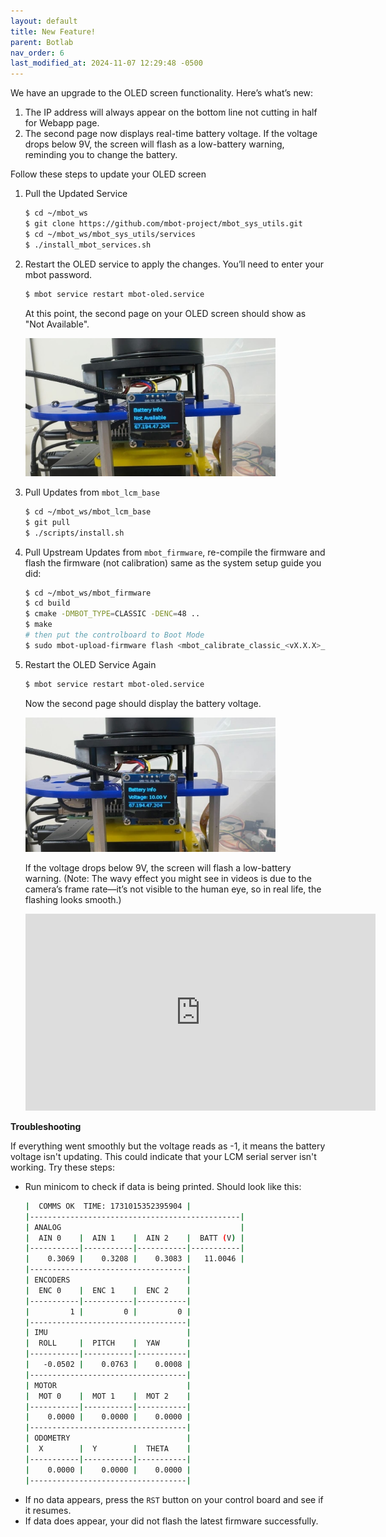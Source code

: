 ```yaml
---
layout: default
title: New Feature!
parent: Botlab
nav_order: 6
last_modified_at: 2024-11-07 12:29:48 -0500
---
```


We have an upgrade to the OLED screen functionality. Here’s what’s new:
1. The IP address will always appear on the bottom line not cutting in half for Webapp page.
2. The second page now displays real-time battery voltage. If the voltage drops below 9V, the screen will flash as a low-battery warning, reminding you to change the battery.

Follow these steps to update your OLED screen
1. Pull the Updated Service
    ```bash
    $ cd ~/mbot_ws
    $ git clone https://github.com/mbot-project/mbot_sys_utils.git
    $ cd ~/mbot_ws/mbot_sys_utils/services
    $ ./install_mbot_services.sh
    ```
2. Restart the OLED service to apply the changes. You’ll need to enter your mbot password.
    ```bash
    $ mbot service restart mbot-oled.service
    ```
    At this point, the second page on your OLED screen should show as "Not Available".

    <a class="image-link" href="/assets/images/botlab/new-feature/oled-battery1.jpg">
    <img src="/assets/images/botlab/new-feature/oled-battery1.jpg" alt=" " style="max-width:400px;"/>
    </a>
3. Pull Updates from `mbot_lcm_base`
    ```bash
    $ cd ~/mbot_ws/mbot_lcm_base
    $ git pull
    $ ./scripts/install.sh
    ```
4. Pull Upstream Updates from `mbot_firmware`, re-compile the firmware and flash the firmware (not calibration) same as the system setup guide you did:
    ```bash
    $ cd ~/mbot_ws/mbot_firmware
    $ cd build
    $ cmake -DMBOT_TYPE=CLASSIC -DENC=48 ..
    $ make
    # then put the controlboard to Boot Mode
    $ sudo mbot-upload-firmware flash <mbot_calibrate_classic_<vX.X.X>_enc48.uf2>
    ```
5. Restart the OLED Service Again
    ```bash
    $ mbot service restart mbot-oled.service
    ```
    Now the second page should display the battery voltage.

    <a class="image-link" href="/assets/images/botlab/new-feature/oled-battery2.jpg">
    <img src="/assets/images/botlab/new-feature/oled-battery2.jpg" alt=" " style="max-width:400px;"/>
    </a>

    If the voltage drops below 9V, the screen will flash a low-battery warning. (Note: The wavy effect you might see in videos is due to the camera’s frame rate—it’s not visible to the human eye, so in real life, the flashing looks smooth.)
    <iframe width="560" height="315" src="https://www.youtube.com/embed/clWTYvQ57FA?si=ubit_6U4WYcHmZZ6" title="YouTube video player" frameborder="0" allow="accelerometer; autoplay; clipboard-write; encrypted-media; gyroscope; picture-in-picture; web-share" referrerpolicy="strict-origin-when-cross-origin" allowfullscreen></iframe>

**Troubleshooting**

If everything went smoothly but the voltage reads as -1, it means the battery voltage isn't updating. This could indicate that your LCM serial server isn't working. Try these steps:
- Run minicom to check if data is being printed. Should look like this:
    ```bash
    |  COMMS OK  TIME: 1731015352395904 |
    |-----------------------------------------------|
    | ANALOG                                        |
    |  AIN 0    |  AIN 1    |  AIN 2    |  BATT (V) |
    |-----------|-----------|-----------|-----------|
    |    0.3069 |    0.3208 |    0.3083 |   11.0046 |
    |-----------------------------------|
    | ENCODERS                          |
    |  ENC 0    |  ENC 1    |  ENC 2    |
    |-----------|-----------|-----------|
    |         1 |         0 |         0 |
    |-----------------------------------|
    | IMU                               |
    |  ROLL     |  PITCH    |  YAW      |
    |-----------|-----------|-----------|
    |   -0.0502 |    0.0763 |    0.0008 |
    |-----------------------------------|
    | MOTOR                             |
    |  MOT 0    |  MOT 1    |  MOT 2    |
    |-----------|-----------|-----------|
    |    0.0000 |    0.0000 |    0.0000 |
    |-----------------------------------|
    | ODOMETRY                          |
    |  X        |  Y        |  THETA    |
    |-----------|-----------|-----------|
    |    0.0000 |    0.0000 |    0.0000 |
    |-----------------------------------|
    ```
- If no data appears, press the `RST` button on your control board and see if it resumes.
- If data does appear, your did not flash the latest firmware successfully.

